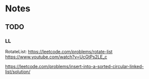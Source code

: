 # Notes

## TODO

### LL

RotateList: https://leetcode.com/problems/rotate-list
https://www.youtube.com/watch?v=UcGtPs2LE_c

https://leetcode.com/problems/insert-into-a-sorted-circular-linked-list/solution/
